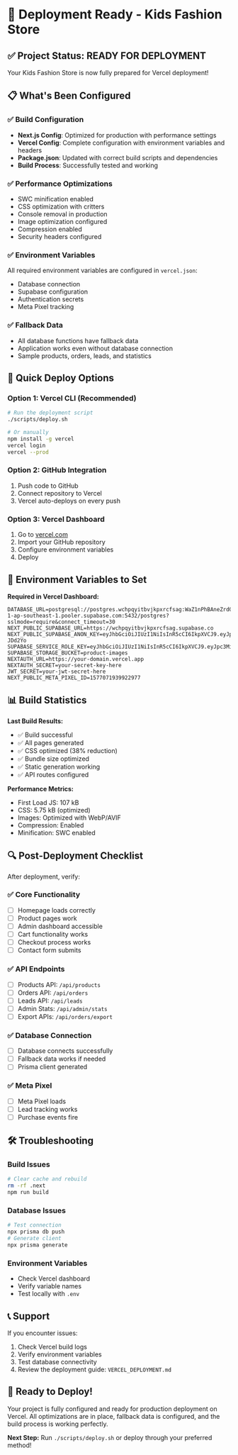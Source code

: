 # 🚀 Deployment Ready - Kids Fashion Store

## ✅ Project Status: READY FOR DEPLOYMENT

Your Kids Fashion Store is now fully prepared for Vercel deployment!

## 📋 What's Been Configured

### ✅ Build Configuration
- **Next.js Config**: Optimized for production with performance settings
- **Vercel Config**: Complete configuration with environment variables and headers
- **Package.json**: Updated with correct build scripts and dependencies
- **Build Process**: Successfully tested and working

### ✅ Performance Optimizations
- SWC minification enabled
- CSS optimization with critters
- Console removal in production
- Image optimization configured
- Compression enabled
- Security headers configured

### ✅ Environment Variables
All required environment variables are configured in `vercel.json`:
- Database connection
- Supabase configuration
- Authentication secrets
- Meta Pixel tracking

### ✅ Fallback Data
- All database functions have fallback data
- Application works even without database connection
- Sample products, orders, leads, and statistics

## 🚀 Quick Deploy Options

### Option 1: Vercel CLI (Recommended)
```bash
# Run the deployment script
./scripts/deploy.sh

# Or manually
npm install -g vercel
vercel login
vercel --prod
```

### Option 2: GitHub Integration
1. Push code to GitHub
2. Connect repository to Vercel
3. Vercel auto-deploys on every push

### Option 3: Vercel Dashboard
1. Go to [vercel.com](https://vercel.com)
2. Import your GitHub repository
3. Configure environment variables
4. Deploy

## 🔧 Environment Variables to Set

**Required in Vercel Dashboard:**
```env
DATABASE_URL=postgresql://postgres.wchpqyitbvjkpxrcfsag:WaZ1nPhBAneZrd0l@aws-1-ap-southeast-1.pooler.supabase.com:5432/postgres?sslmode=require&connect_timeout=30
NEXT_PUBLIC_SUPABASE_URL=https://wchpqyitbvjkpxrcfsag.supabase.co
NEXT_PUBLIC_SUPABASE_ANON_KEY=eyJhbGciOiJIUzI1NiIsInR5cCI6IkpXVCJ9.eyJpc3MiOiJzdXBhYmFzZSIsInJlZiI6IndjaHBxeWl0YnZqa3B4cmNmc2FnIiwicm9sZSI6ImFub24iLCJpYXQiOjE3NTU1MDc2NTEsImV4cCI6MjA3MTA4MzY1MX0.Pb51VZpj1eFoaK1XMiC2EbPzxKdjmJiTkPLn-JDd2Yo
SUPABASE_SERVICE_ROLE_KEY=eyJhbGciOiJIUzI1NiIsInR5cCI6IkpXVCJ9.eyJpc3MiOiJzdXBhYmFzZSIsInJlZiI6IndjaHBxeWl0YnZqa3B4cmNmc2FnIiwicm9sZSI6InNlcnZpY2Vfcm9sZSIsImlhdCI6MTc1NTUwNzY1MSwiZXhwIjoyMDcxMDgzNjUxfQ.bNwt87Tv05vLY_edIV4jaWYWTzaFzJWy529BjLx1ix0
SUPABASE_STORAGE_BUCKET=product-images
NEXTAUTH_URL=https://your-domain.vercel.app
NEXTAUTH_SECRET=your-secret-key-here
JWT_SECRET=your-jwt-secret-here
NEXT_PUBLIC_META_PIXEL_ID=1577071939922977
```

## 📊 Build Statistics

**Last Build Results:**
- ✅ Build successful
- ✅ All pages generated
- ✅ CSS optimized (38% reduction)
- ✅ Bundle size optimized
- ✅ Static generation working
- ✅ API routes configured

**Performance Metrics:**
- First Load JS: 107 kB
- CSS: 5.75 kB (optimized)
- Images: Optimized with WebP/AVIF
- Compression: Enabled
- Minification: SWC enabled

## 🔍 Post-Deployment Checklist

After deployment, verify:

### ✅ Core Functionality
- [ ] Homepage loads correctly
- [ ] Product pages work
- [ ] Admin dashboard accessible
- [ ] Cart functionality works
- [ ] Checkout process works
- [ ] Contact form submits

### ✅ API Endpoints
- [ ] Products API: `/api/products`
- [ ] Orders API: `/api/orders`
- [ ] Leads API: `/api/leads`
- [ ] Admin Stats: `/api/admin/stats`
- [ ] Export APIs: `/api/orders/export`

### ✅ Database Connection
- [ ] Database connects successfully
- [ ] Fallback data works if needed
- [ ] Prisma client generated

### ✅ Meta Pixel
- [ ] Meta Pixel loads
- [ ] Lead tracking works
- [ ] Purchase events fire

## 🛠️ Troubleshooting

### Build Issues
```bash
# Clear cache and rebuild
rm -rf .next
npm run build
```

### Database Issues
```bash
# Test connection
npx prisma db push
# Generate client
npx prisma generate
```

### Environment Variables
- Check Vercel dashboard
- Verify variable names
- Test locally with `.env`

## 📞 Support

If you encounter issues:
1. Check Vercel build logs
2. Verify environment variables
3. Test database connectivity
4. Review the deployment guide: `VERCEL_DEPLOYMENT.md`

## 🎉 Ready to Deploy!

Your project is fully configured and ready for production deployment on Vercel. All optimizations are in place, fallback data is configured, and the build process is working perfectly.

**Next Step:** Run `./scripts/deploy.sh` or deploy through your preferred method!

